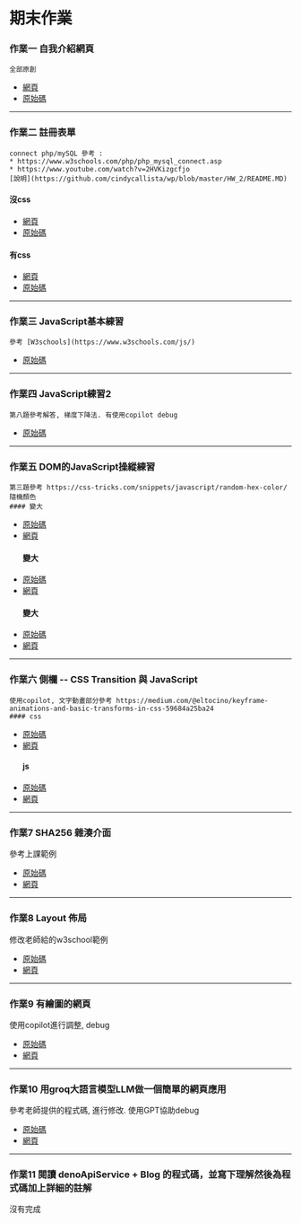 # 期末作業

### 作業一 自我介紹網頁
    全部原創
   * [網頁](https://cindycallista.github.io/wp/HW_1/index.html)
   * [原始碼](https://github.com/cindycallista/wp/tree/master/HW_1)
---
### 作業二 註冊表單
    connect php/mySQL 參考 : 
    * https://www.w3schools.com/php/php_mysql_connect.asp 
    * https://www.youtube.com/watch?v=2HVKizgcfjo
    [說明](https://github.com/cindycallista/wp/blob/master/HW_2/README.MD)
#### 沒css
  * [網頁](https://cindycallista.github.io/wp/HW_2/nocss.html)
  * [原始碼](https://github.com/cindycallista/wp/blob/master/HW_2/nocss.html)
#### 有css
  * [網頁](https://cindycallista.github.io/wp/HW_2/index.html)
  * [原始碼]( https://github.com/cindycallista/wp/blob/master/HW_2/index.html)
---
### 作業三 JavaScript基本練習
    參考 [W3schools](https://www.w3schools.com/js/)
  * [原始碼](https://github.com/cindycallista/wp/tree/master/HW_3)
---
### 作業四 JavaScript練習2
    第八題參考解答, 梯度下降法. 有使用copilot debug
  * [原始碼](https://github.com/cindycallista/wp/tree/master/HW_4)
---
### 作業五 DOM的JavaScript操縱練習
    第三題參考 https://css-tricks.com/snippets/javascript/random-hex-color/ 隨機顏色
    #### 變大
 * [原始碼](https://github.com/cindycallista/wp/blob/master/HW_5/1.html)
 * [網頁](https://cindycallista.github.io/wp/HW_5/1.html)
    #### 變大
 * [原始碼](https://github.com/cindycallista/wp/blob/master/HW_5/2.html)
 * [網頁](https://cindycallista.github.io/wp/HW_5/2.html)
    #### 變大
 * [原始碼](https://github.com/cindycallista/wp/blob/master/HW_5/3.html)
 * [網頁](https://cindycallista.github.io/wp/HW_5/3.html)
---
### 作業六 側欄 -- CSS Transition 與 JavaScript
    使用copilot, 文字動畫部分參考 https://medium.com/@eltocino/keyframe-animations-and-basic-transforms-in-css-59684a25ba24
    #### css
 * [原始碼](https://github.com/cindycallista/wp/blob/master/HW_6/css/index.html)
 * [網頁](https://cindycallista.github.io/wp/HW_6/css/index.html)
    #### js
 * [原始碼](https://github.com/cindycallista/wp/blob/master/HW_6/js/index.html)
 * [網頁](https://cindycallista.github.io/wp/HW_6/js/index.html)
---
### 作業7 SHA256 雜湊介面
參考上課範例
* [原始碼](https://github.com/cindycallista/wp/blob/master/HW_7/index.html)
* [網頁](https://cindycallista.github.io/wp/HW_7/index.html)
---
### 作業8 Layout 佈局
修改老師給的w3school範例
*  [原始碼](https://github.com/cindycallista/wp/tree/master/HW_8)
*  [網頁](https://cindycallista.github.io/wp/HW_8/index.html)
---

### 作業9 有繪圖的網頁
使用copilot進行調整, debug
* [原始碼](https://github.com/cindycallista/wp/tree/master/HW_9)
* [網頁](https://cindycallista.github.io/wp/HW_9/index.html)

---
### 作業10 用groq大語言模型LLM做一個簡單的網頁應用
參考老師提供的程式碼, 進行修改. 使用GPT協助debug
* [原始碼](https://github.com/cindycallista/wp/tree/master/HW_10)
* [網頁](https://cindycallista.github.io/wp/HW_10/index.html)
---
### 作業11 閱讀 denoApiService + Blog 的程式碼，並寫下理解然後為程式碼加上詳細的註解
沒有完成
